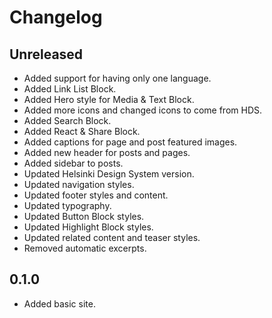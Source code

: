 # Changelog

## Unreleased

- Added support for having only one language.
- Added Link List Block.
- Added Hero style for Media & Text Block.
- Added more icons and changed icons to come from HDS.
- Added Search Block.
- Added React & Share Block.
- Added captions for page and post featured images.
- Added new header for posts and pages.
- Added sidebar to posts.
- Updated Helsinki Design System version.
- Updated navigation styles.
- Updated footer styles and content.
- Updated typography.
- Updated Button Block styles.
- Updated Highlight Block styles.
- Updated related content and teaser styles.
- Removed automatic excerpts.

## 0.1.0

- Added basic site.
